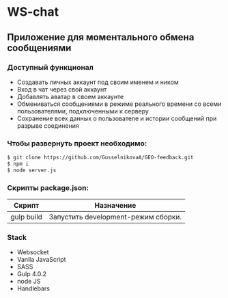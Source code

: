 # WS-chat
## Приложение для моментального обмена сообщениями
### Доступный функционал
+ Создавать личных аккаунт под своим именем и ником
+ Вход в чат через свой аккаунт
+ Добавлять аватар в своем аккаунте
+ Обмениваться сообщениями в режиме реального времени со всеми пользователями, подключенными к серверу
+ Сохранение всех данных о пользователе и истории сообщений при разрыве соединения

###  Чтобы развернуть проект необходимо:
```sh
$ git clone https://github.com/GusselnikovaA/GEO-feedback.git
$ npm i 
$ node server.js
```

###  Скрипты package.json:

| Скрипт | Назначение |
| ------ | ------ |
| gulp build | Запустить development-режим сборки. |


### Stack
+ Websocket
+ Vanila JavaScript
+ SASS
+ Gulp 4.0.2
+ node JS
+ Handlebars
